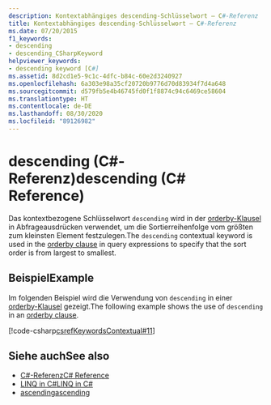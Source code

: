 ```yaml
---
description: Kontextabhängiges descending-Schlüsselwort – C#-Referenz
title: Kontextabhängiges descending-Schlüsselwort – C#-Referenz
ms.date: 07/20/2015
f1_keywords:
- descending
- descending_CSharpKeyword
helpviewer_keywords:
- descending keyword [C#]
ms.assetid: 8d2cd1e5-9c1c-4dfc-b84c-60e2d3240927
ms.openlocfilehash: 6a303e98a35cf20720b9776d70d83934f7d4a648
ms.sourcegitcommit: d579fb5e4b46745fd0f1f8874c94c6469ce58604
ms.translationtype: HT
ms.contentlocale: de-DE
ms.lasthandoff: 08/30/2020
ms.locfileid: "89126982"
---
```

# <a name="descending-c-reference"></a><span data-ttu-id="4a203-103">descending (C#-Referenz)</span><span class="sxs-lookup"><span data-stu-id="4a203-103">descending (C# Reference)</span></span>

<span data-ttu-id="4a203-104">Das kontextbezogene Schlüsselwort `descending` wird in der [orderby-Klausel](./orderby-clause.md) in Abfrageausdrücken verwendet, um die Sortierreihenfolge vom größten zum kleinsten Element festzulegen.</span><span class="sxs-lookup"><span data-stu-id="4a203-104">The `descending` contextual keyword is used in the [orderby clause](./orderby-clause.md) in query expressions to specify that the sort order is from largest to smallest.</span></span>

## <a name="example"></a><span data-ttu-id="4a203-105">Beispiel</span><span class="sxs-lookup"><span data-stu-id="4a203-105">Example</span></span>

<span data-ttu-id="4a203-106">Im folgenden Beispiel wird die Verwendung von `descending` in einer [orderby-Klausel](./orderby-clause.md) gezeigt.</span><span class="sxs-lookup"><span data-stu-id="4a203-106">The following example shows the use of `descending` in an [orderby clause](./orderby-clause.md).</span></span>

[!code-csharp[csrefKeywordsContextual#11](~/samples/snippets/csharp/VS_Snippets_VBCSharp/csrefKeywordsContextual/CS/csrefKeywordsContextual.cs#11)]

## <a name="see-also"></a><span data-ttu-id="4a203-107">Siehe auch</span><span class="sxs-lookup"><span data-stu-id="4a203-107">See also</span></span>

- [<span data-ttu-id="4a203-108">C#-Referenz</span><span class="sxs-lookup"><span data-stu-id="4a203-108">C# Reference</span></span>](../index.md)
- [<span data-ttu-id="4a203-109">LINQ in C#</span><span class="sxs-lookup"><span data-stu-id="4a203-109">LINQ in C#</span></span>](../../linq/index.md)
- [<span data-ttu-id="4a203-110">ascending</span><span class="sxs-lookup"><span data-stu-id="4a203-110">ascending</span></span>](./ascending.md)
